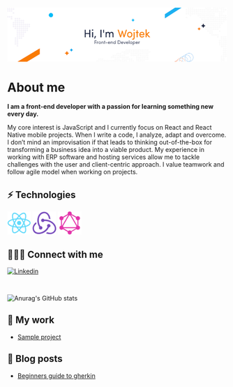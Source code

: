 ![zdjecie](./imgs/image.png)

# About me

<b>I am a front-end developer with a passion for learning something new every day.</b>

My core interest is JavaScript and I currently focus on React and React Native mobile projects. When I write a code, I analyze, adapt and overcome. I don’t mind an improvisation if that leads to thinking out-of-the-box for transforming a business idea into a viable product. My experience in working with ERP software and hosting services allow me to tackle challenges with the user and client-centric approach. I value teamwork and follow agile model when working on projects.

## ⚡ Technologies

<p float="left">
    <a href="https://reactnative.dev/" style="text-decoration:none">
        <img src="./imgs/react-original.svg" width="54"/>
    </a>
    <a href="https://redux.js.org/" style="text-decoration:none">
        <img src="./imgs/redux-original.svg" width="54"/>
    </a>
    <a href="https://graphql.org/" style="text-decoration:none">
        <img src="./imgs/graphql-plain.svg" width="54"/>
    </a>
</p>

## 🧑‍🤝‍🧑 Connect with me

<a href="https://www.linkedin.com/in/wojciech-rupik-311b19122/" rel="nofollow"><img src="https://camo.githubusercontent.com/6dc9828248fb64760c234f5b24c275a4912e9bb546c281d0c8e67cecb3381669/68747470733a2f2f696d672e736869656c64732e696f2f62616467652f2d4c696e6b6564496e2d626c75653f7374796c653d666c6174266c6f676f3d4c696e6b6564696e266c6f676f436f6c6f723d7768697465" alt="Linkedin" data-canonical-src="https://img.shields.io/badge/-LinkedIn-blue?style=flat&amp;logo=Linkedin&amp;logoColor=white" style="max-width:100%;"></a>

<br/>

![Anurag's GitHub stats](https://github-readme-stats.vercel.app/api?username=Mrmole96&show_icons=true&theme=default)

## 🧰 My work

- <a href="https://selleo.com/portfolio/messaging-mobile-application">Sample project</a>

## 📕 Blog posts

- <a href="https://selleo.com/blog/beginners-guide-to-gherkin">Beginners guide to gherkin</a>
